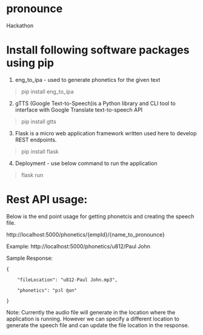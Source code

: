 # pronounce
Hackathon 

# Install following software packages using pip

1) eng_to_ipa - used to generate phonetics for the given text
> pip install eng_to_ipa

2) gTTS (Google Text-to-Speech)is a Python library and CLI tool to interface with Google Translate text-to-speech API
> pip install gtts

3) Flask is a micro web application framework written used here to develop REST endpoints.
> pip install flask

4) Deployment - use below command to run the application
> flask run

# Rest API usage:
Below is the end point usage for getting phonetcis and creating the speech file. 

http://localhost:5000/phonetics/{empId}/{name_to_pronounce}

Example: 
http://localhost:5000/phonetics/u812/Paul John

Sample Response:

    {
    
        "fileLocation": "u812-Paul John.mp3",
        
        "phonetics": "pɔl ʤɑn"
        
    }


Note: Currently the audio file will generate in the location where the application is running. However we can specify a different location to generate the speech file and can update the file location in the response.

